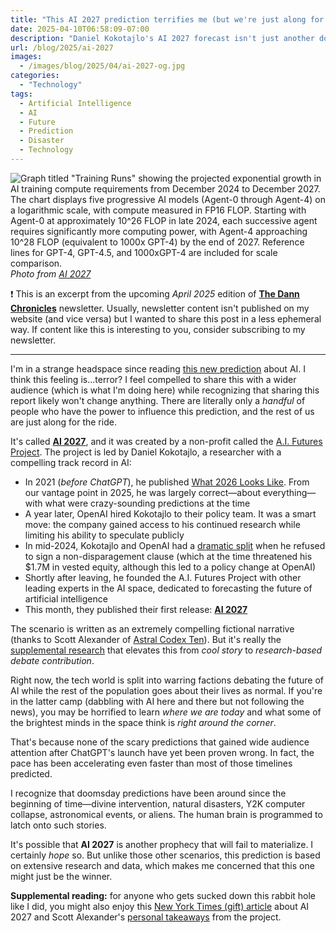 ```yaml
---
title: "This AI 2027 prediction terrifies me (but we're just along for the ride)"
date: 2025-04-10T06:58:09-07:00
description: "Daniel Kokotajlo's AI 2027 forecast isn't just another doomsday prediction—it's backed by solid research that's genuinely frightening. I had to share it, even though there's nothing we everyday readers can do to change what's coming."
url: /blog/2025/ai-2027
images:
  - /images/blog/2025/04/ai-2027-og.jpg
categories:
  - "Technology"
tags:
  - Artificial Intelligence
  - AI
  - Future
  - Prediction
  - Disaster
  - Technology
---
```

![Graph titled "Training Runs" showing the projected exponential growth in AI training compute requirements from December 2024 to December 2027. The chart displays five progressive AI models (Agent-0 through Agent-4) on a logarithmic scale, with compute measured in FP16 FLOP. Starting with Agent-0 at approximately 10^26 FLOP in late 2024, each successive agent requires significantly more computing power, with Agent-4 approaching 10^28 FLOP (equivalent to 1000x GPT-4) by the end of 2027. Reference lines for GPT-4, GPT-4.5, and 1000xGPT-4 are included for scale comparison.](/images/blog/2025/04/ai-2027-compute-forecast-training-runs-chart.png)
_Photo from [AI 2027](https://ai-2027.com/research/compute-forecast)_

❗ This is an excerpt from the upcoming _April 2025_ edition of **[The Dann Chronicles](https://thedannchronicles.com)** newsletter. Usually, newsletter content isn't published on my website (and vice versa) but I wanted to share this post in a less ephemeral way. If content like this is interesting to you, consider subscribing to my newsletter.

---

I'm in a strange headspace since reading [this new prediction](https://ai-2027.com) about AI. I think this feeling is...terror? I feel compelled to share this with a wider audience (which is what I'm doing here) while recognizing that sharing this report likely won't change anything. There are literally only a *handful* of people who have the power to influence this prediction, and the rest of us are just along for the ride.

It's called **[AI 2027](https://ai-2027.com)**, and it was created by a non-profit called the [A.I. Futures Project](https://ai-futures.org). The project is led by Daniel Kokotajlo, a researcher with a compelling track record in AI:

- In 2021 (*before ChatGPT*), he published [What 2026 Looks Like](https://www.alignmentforum.org/posts/6Xgy6CAf2jqHhynHL/what-2026-looks-like). From our vantage point in 2025, he was largely correct—about everything—with what were crazy-sounding predictions at the time
- A year later, OpenAI hired Kokotajlo to their policy team. It was a smart move: the company gained access to his continued research while limiting his ability to speculate publicly
- In mid-2024, Kokotajlo and OpenAI had a [dramatic split](https://archive.is/iYHJb) when he refused to sign a non-disparagement clause (which at the time threatened his $1.7M in vested equity, although this led to a policy change at OpenAI)
- Shortly after leaving, he founded the A.I. Futures Project with other leading experts in the AI space, dedicated to forecasting the future of artificial intelligence
- This month, they published their first release: **[AI 2027](https://ai-2027.com)**

The scenario is written as an extremely compelling fictional narrative (thanks to Scott Alexander of [Astral Codex Ten](https://www.astralcodexten.com)). But it's really the [supplemental research](https://ai-2027.com/research) that elevates this from *cool story* to *research-based debate contribution*.

Right now, the tech world is split into warring factions debating the future of AI while the rest of the population goes about their lives as normal. If you're in the latter camp (dabbling with AI here and there but not following the news), you may be horrified to learn *where we are today* and what some of the brightest minds in the space think is *right around the corner*.

That's because none of the scary predictions that gained wide audience attention after ChatGPT's launch have yet been proven wrong. In fact, the pace has been accelerating even faster than most of those timelines predicted.

I recognize that doomsday predictions have been around since the beginning of time—divine intervention, natural disasters, Y2K computer collapse, astronomical events, or aliens. The human brain is programmed to latch onto such stories.

It's possible that **AI 2027** is another prophecy that will fail to materialize. I certainly *hope* so. But unlike those other scenarios, this prediction is based on extensive research and data, which makes me concerned that this one might just be the winner.

**Supplemental reading:** for anyone who gets sucked down this rabbit hole like I did, you might also enjoy this [New York Times (gift) article](https://www.nytimes.com/2025/04/03/technology/ai-futures-project-ai-2027.html?unlocked_article_code=1.-U4.Sb7t.6XUsPWva56OV&smid=url-share) about AI 2027 and Scott Alexander's [personal takeaways](https://www.astralcodexten.com/p/my-takeaways-from-ai-2027) from the project.
